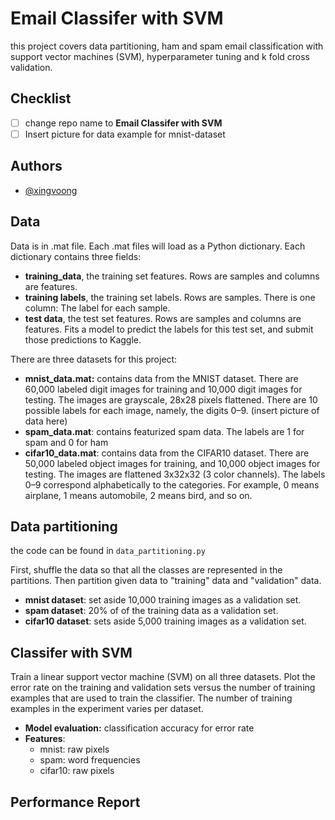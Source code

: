 # Email Classifer with SVM
this project covers data partitioning, ham and spam email classification with support vector machines (SVM),
hyperparameter tuning and k fold cross validation.
## Checklist
- [ ] change repo name to **Email Classifer with SVM**
- [ ] Insert picture for data example for mnist-dataset

## Authors
- [@xingvoong](https://github.com/xingvoong)

## Data
Data is in .mat file.  Each .mat files will load as a Python dictionary.  Each dictionary contains three fields:
- **training_data**, the training set features. Rows are samples and columns are features.
- **training labels**, the training set labels. Rows are samples. There is one column: The label for each sample.
- **test data**, the test set features. Rows are samples and columns are features.  Fits a model to predict the labels for this test set, and submit those predictions to Kaggle.

There are three datasets for this project:
- **mnist_data.mat:** contains data from the MNIST dataset. There are 60,000 labeled digit images for training and 10,000 digit images for testing. The images are grayscale, 28x28 pixels flattened. There are 10 possible labels for each image, namely, the digits 0–9.
(insert picture of data here)
- **spam_data.mat**: contains featurized spam data. The labels are 1 for spam and 0 for ham
- **cifar10_data.mat**: contains data from the CIFAR10 dataset. There are 50,000 labeled object images for training, and 10,000 object images for testing. The images are flattened 3x32x32 (3 color channels). The labels 0–9 correspond alphabetically to the categories. For example, 0 means airplane, 1 means automobile, 2 means bird, and so on.

## Data partitioning
the code can be found in `data_partitioning.py`

First, shuffle the data so that all the classes are represented in the partitions.  Then partition given data to "training" data and "validation" data.
- **mnist dataset**: set aside 10,000 training images as a validation set.
- **spam dataset**: 20% of of the training data as a validation set.
- **cifar10 dataset**: sets aside 5,000 training images as a validation set.

## Classifer with SVM
Train a linear support vector machine (SVM) on all three datasets. Plot the error rate on the training
and validation sets versus the number of training examples that are used to train the classifier.
The number of training examples in the experiment varies per dataset.

- **Model evaluation:** classification accuracy for error rate
- **Features**:
    - mnist: raw pixels
    - spam: word frequencies
    - cifar10: raw pixels




## Performance Report
